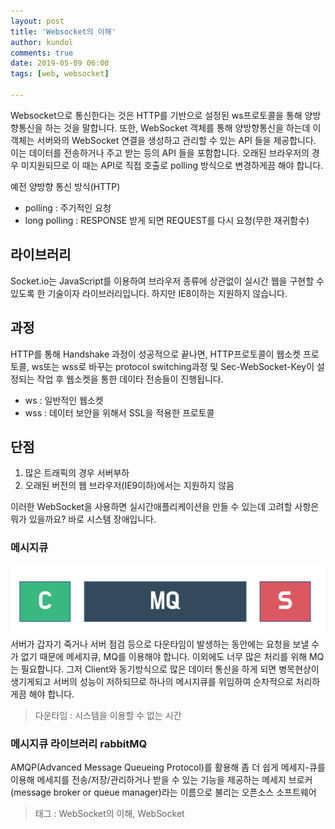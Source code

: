 ```yaml
---
layout: post
title: 'Websocket의 이해'
author: kundol
comments: true
date: 2019-05-09 06:00
tags: [web, websocket]

---  
```

Websocket으로 통신한다는 것은 HTTP를 기반으로 설정된 ws프로토콜을 통해 양방향통신을 하는 것을 말합니다.
또한, WebSocket 객체를 통해 양방향통신을 하는데 이 객체는 서버와의 WebSocket 연결을 생성하고 관리할 수 있는 API 들을 제공합니다. 이는 데이터를 전송하거나 주고 받는 등의 API 들을 포함합니다.
오래된 브라우저의 경우 미지원되므로 이 때는 API로 직접 호출로 polling 방식으로 변경하게끔 해야 합니다. 

예전 양방향 통신 방식(HTTP)
 - polling : 주기적인 요청 
 - long polling : RESPONSE 받게 되면 REQUEST를 다시 요청(무한 재귀함수)

## 라이브러리
Socket.io는 JavaScript를 이용하여 브라우저 종류에 상관없이 실시간 웹을 구현할 수 있도록 한 기술이자 라이브러리입니다. 하지만 IE8이하는 지원하지 않습니다.  

## 과정 
HTTP를 통해 Handshake 과정이 성공적으로 끝나면, HTTP프로토콜이 웹소켓 프로토콜, ws또는 wss로 바꾸는 protocol switching과정 및 Sec-WebSocket-Key이 설정되는 작업 후 웹소켓을 통한 데이타 전송들이 진행됩니다. 
 - ws : 일반적인 웹소켓
 - wss : 데이터 보안을 위해서 SSL을 적용한 프로토콜

## 단점
1. 많은 트래픽의 경우 서버부하
2. 오래된 버전의 웹 브라우저(IE9이하)에서는 지원하지 않음

이러한 WebSocket을 사용하면 실시간애플리케이션을 만들 수 있는데 고려할 사항은 뭐가 있을까요? 
바로 시스템 장애입니다. 
### 메시지큐
![메시지큐](/img/20190509_MQ.png)  
서버가 갑자기 죽거나 서버 점검 등으로 다운타임이 발생하는 동안에는 요청을 보낼 수가 없기 때문에 메세지큐, MQ를 이용해야 합니다. 
이외에도 너무 많은 처리를 위해 MQ는 필요합니다. 그저 Client와 동기방식으로 많은 데이터 통신을 하게 되면 병목현상이 생기게되고 서버의 성능이 저하되므로 하나의 메시지큐를 위임하여 순차적으로 처리하게끔 해야 합니다.

 > 다운타임 : 시스템을 이용할 수 없는 시간

### 메시지큐 라이브러리 rabbitMQ 
AMQP(Advanced Message Queueing Protocol)를 활용해 좀 더 쉽게 메세지-큐를 이용해 메세지를 전송/저장/관리하거나 받을 수 있는 기능을 제공하는 메세지 브로커(message broker or queue manager)라는 이름으로 불리는 오픈소스 소프트웨어

 > 태그 : WebSocket의 이해, WebSocket